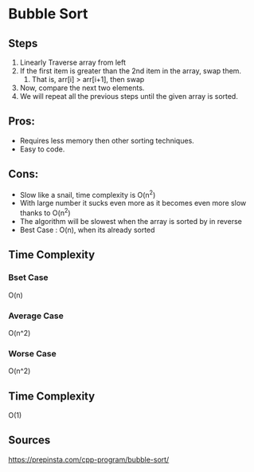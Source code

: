 # Bubble Sort
## Steps
1. Linearly Traverse array from left
2. If the first item is greater than the 2nd item in the array, swap them.
    1. That is, arr[i] > arr[i+1], then swap 
3. Now, compare the next two elements.
4. We will repeat all the previous steps until the given array is sorted.
## Pros:
* Requires less memory then other sorting techniques.
* Easy to code.

## Cons:
* Slow like a snail, time complexity is O(n<sup>2</sup>)
* With large number it sucks even more as it becomes even more slow thanks to O(n<sup>2</sup>)
* The algorithm will be slowest when the array is sorted by in reverse
* Best Case : O(n), when its already sorted

## Time Complexity
### Bset Case
O(n)
### Average Case
O(n^2)
### Worse Case
O(n^2)
## Time Complexity
O(1)
## Sources
https://prepinsta.com/cpp-program/bubble-sort/